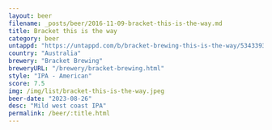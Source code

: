 ```yaml
---
layout: beer
filename: _posts/beer/2016-11-09-bracket-this-is-the-way.md
title: Bracket this is the way
category: beer
untappd: "https://untappd.com/b/bracket-brewing-this-is-the-way/5343393"
country: "Australia"
brewery: "Bracket Brewing"
breweryURL: "/brewery/bracket-brewing.html"
style: "IPA - American"
score: 7.5
img: /img/list/bracket-this-is-the-way.jpeg
beer-date: "2023-08-26"
desc: "Mild west coast IPA"
permalink: /beer/:title.html
---
```

